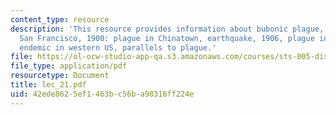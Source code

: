 ```yaml
---
content_type: resource
description: 'This resource provides information about bubonic plague, Honolulu 1899,
  San Francisco, 1900: plague in Chinatown, earthquake, 1906, plague in 2005: remains
  endemic in western US, parallels to plague.'
file: https://ol-ocw-studio-app-qa.s3.amazonaws.com/courses/sts-005-disease-and-society-in-america-fall-2005/42ede8625ef1463bc56ba98316ff224e_lec_21.pdf
file_type: application/pdf
resourcetype: Document
title: lec_21.pdf
uid: 42ede862-5ef1-463b-c56b-a98316ff224e
---
```

